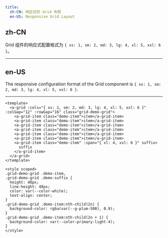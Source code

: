 ```yaml
title:
  zh-CN: 响应式的 Grid 布局
  en-US: Responsive Grid Layout
```

## zh-CN

Grid 组件的响应式配置格式为 `{ xs: 1, sm: 2, md: 3, lg: 4, xl: 5, xxl: 6 }`。

---

## en-US

The responsive configuration format of the Grid component is `{ xs: 1, sm: 2, md: 3, lg: 4, xl: 5, xxl: 6 }`.

---

```vue
<template>
  <a-grid :cols="{ xs: 1, sm: 2, md: 3, lg: 4, xl: 5, xxl: 6 }" :colGap="12" :rowGap="16" class="grid-demo-grid">
    <a-grid-item class="demo-item">item</a-grid-item>
    <a-grid-item class="demo-item">item</a-grid-item>
    <a-grid-item class="demo-item">item</a-grid-item>
    <a-grid-item class="demo-item">item</a-grid-item>
    <a-grid-item class="demo-item">item</a-grid-item>
    <a-grid-item class="demo-item">item</a-grid-item>
    <a-grid-item class="demo-item" :span="{ xl: 4, xxl: 6 }" suffix>
      suffix
    </a-grid-item>
  </a-grid>
</template>

<style scoped>
.grid-demo-grid .demo-item,
.grid-demo-grid .demo-suffix {
  height: 48px;
  line-height: 48px;
  color: var(--color-white);
  text-align: center;
}
.grid-demo-grid .demo-item:nth-child(2n) {
  background-color: rgba(var(--g-plum-500), 0.9);
}
.grid-demo-grid .demo-item:nth-child(2n + 1) {
  background-color: var(--color-primary-light-4);
}
</style>
```
